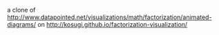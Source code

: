 a clone of http://www.datapointed.net/visualizations/math/factorization/animated-diagrams/
on http://kosugi.github.io/factorization-visualization/
